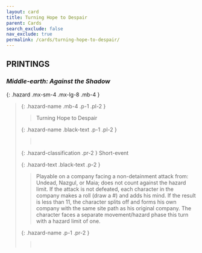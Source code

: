 ```yaml
---
layout: card
title: Turning Hope to Despair
parent: Cards
search_exclude: false
nav_exclude: true
permalink: /cards/turning-hope-to-despair/
---
```


## PRINTINGS


### _Middle-earth: Against the Shadow_

{: .hazard .mx-sm-4 .mx-lg-8 .mb-4 }
> {: .hazard-name .mb-4 .p-1 .pl-2 }
> > <div class="hazard-mp"></div>
> > <div class="card-name">Turning Hope to Despair</div>
>
> {: .hazard-name .black-text .p-1 .pl-2 }
> > &nbsp;
>
> {: .hazard-classification .pr-2 }
> Short-event
>
> {: .hazard-text .black-text .p-2 }
> > Playable on a company facing a non-detainment attack from: Undead, Nazgul, or Maia; does not count against the hazard limit. If the attack is not defeated, each character in the company makes a roll (draw a #) and adds his mind. If the result is less than 11, the character splits off and forms his own company with the same site path as his original company. The character faces a separate movement/hazard phase this turn with a hazard limit of one.  
>
> {: .hazard-name .p-1 .pr-2 }
> > <div class="card-shield"></div>
> > <div class="card-corruption">&nbsp;</div>
